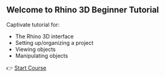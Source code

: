 ## Welcome to Rhino 3D Beginner Tutorial
Captivate tutorial for: 
- The Rhino 3D interface
- Setting up/organizing a project
- Viewing objects
- Manipulating objects

👉 [Start Course](https://talitw.github.io/learn-rhino/)

